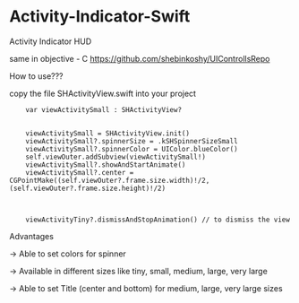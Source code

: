 # Activity-Indicator-Swift
Activity Indicator HUD

same in objective - C   https://github.com/shebinkoshy/UIControllsRepo

How to use???

copy the file SHActivityView.swift into your project

        var viewActivitySmall : SHActivityView? 


        viewActivitySmall = SHActivityView.init()
        viewActivitySmall?.spinnerSize = .kSHSpinnerSizeSmall
        viewActivitySmall?.spinnerColor = UIColor.blueColor()
        self.viewOuter.addSubview(viewActivitySmall!)
        viewActivitySmall?.showAndStartAnimate()
        viewActivitySmall?.center =  CGPointMake((self.viewOuter?.frame.size.width)!/2, (self.viewOuter?.frame.size.height)!/2)
        
        
        
        viewActivityTiny?.dismissAndStopAnimation() // to dismiss the view
        
        
Advantages

-> Able to set colors for spinner

-> Available in different sizes like tiny, small, medium, large, very large

-> Able to set Title (center and bottom) for medium, large, very large sizes
